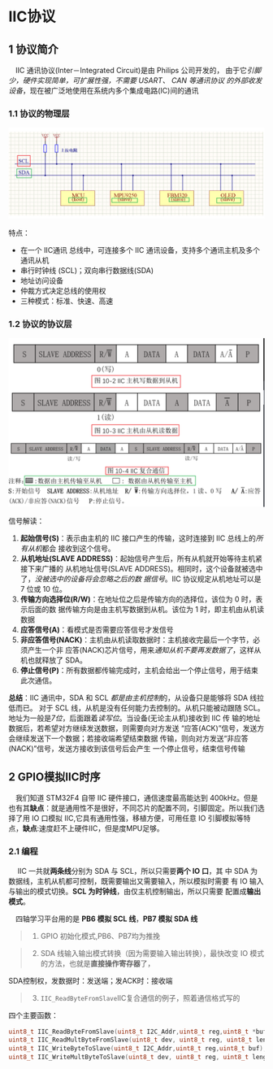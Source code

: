 # IIC协议
## 1 协议简介
&emsp;IIC 通讯协议(Inter－Integrated Circuit)是由 Philips 公司开发的， 由于它*引脚少，硬件实现简单，可扩展性强，不需要 USART、 CAN 等通讯协议 的外部收发设备*，现在被广泛地使用在系统内多个集成电路(IC)间的通讯

### 1.1 协议的物理层
<img src = 'picture\7.1.PNG'>   

特点：  
* 在一个 IIC通讯 总线中，可连接多个 IIC 通讯设备，支持多个通讯主机及多个通讯从机
* 串行时钟线 (SCL)；双向串行数据线(SDA)
* 地址访问设备
* 仲裁方式决定总线的使用权
* 三种模式：标准、快速、高速

### 1.2 协议的协议层
<img src = 'picture\7.2.PNG'>   

信号解读：  
1. **起始信号(S)**：表示由主机的 IIC 接口产生的传输，这时连接到 IIC 总线上的*所有从机*都会 接收到这个信号。
0. **从机地址(SLAVE ADDRESS)**：起始信号产生后，所有从机就开始等待主机紧接下来广播的 从机地址信号(SLAVE ADDRESS)。相同时，这个设备就被选中了，*没被选中的设备将会忽略之后的数 据信号*。IIC 协议规定从机地址可以是 7 位或 10 位。
0. **传输方向选择位(R/W)**：在地址位之后是传输方向的选择位，该位为 0 时，表示后面的数 据传输方向是由主机写数据到从机。该位为 1 时，即主机由从机读数据
0. **应答信号(A)**：看模式是否需要应答信号才发信号
0. **非应答信号(NACK)**：主机由从机读取数据时：主机接收完最后一个字节，必须产生一个非 应答(NACK)芯片信号，用来*通知从机不要再发数据了*，这样从机也就释放了 SDA。
0. **停止信号(P)**：所有数据都传输完成时，主机会给出一个停止信号，用于结束此次通信。

**总结**：IIC 通讯中，SDA 和 SCL *都是由主机控制*的，从设备只是能够将 SDA 线拉低而已。 对于 SCL 线，从机是没有任何能力去控制的。从机只能被动跟随 SCL。地址为一般是*7位*，后面跟着*读写位*。当设备(无论主从机)接收到 IIC 传 输的地址数据后，若希望对方继续发送数据，则需要向对方发送 “应答(ACK)”信号，发送方会继续发送下一个数据；若接收端希望结束数据 传输，则向对方发送“非应答(NACK)”信号，发送方接收到该信号后会产生 一个停止信号，结束信号传输

## 2 GPIO模拟IIC时序
&emsp;我们知道 STM32F4 自带 IIC 硬件接口，通信速度最高能达到 400kHz。但是 也有其**缺点**：就是通用性不是很好，不同芯片的配置不同，引脚固定。所以我们选 择了用 IO 口模拟 IIC,它具有通用性强，移植方便，可用任意 IO 引脚模拟等特 点，**缺点**:速度赶不上硬件IIC，但是度MPU足够。

### 2.1 编程
&emsp; IIC 一共就**两条线**分别为 SDA 与 SCL，所以只需要**两个 IO 口**，其
中 SDA 为数据线，主机从机都可控制，既需要输出又需要输入，所以模拟时需要 有 IO 输入与输出的模式切换。**SCL 为时钟线**，由仅主机控制输出，所以只需要 配置成**输出模式**。

&emsp;四轴学习平台用的是 **PB6 模拟 SCL 线**，**PB7 模拟 SDA 线**

>1. GPIO 初始化模式,PB6、PB7均为推挽

>2. SDA 线输入输出模式转换（因为需要输入输出转换），最快改变 IO 模式的方法，也就是**直接操作寄存器**了，

SDA控制权，发数据时：发送端；发ACK时：接收端

> 3. `IIC_ReadByteFromSlave`IIC复合通信的例子，照着通信格式写的

四个主要函数：
```C
uint8_t IIC_ReadByteFromSlave(uint8_t I2C_Addr,uint8_t reg,uint8_t *buf);
uint8_t IIC_ReadMultByteFromSlave(uint8_t dev, uint8_t reg, uint8_t length, uint8_t *data);
uint8_t IIC_WriteByteToSlave(uint8_t I2C_Addr,uint8_t reg,uint8_t buf);
uint8_t IIC_WriteMultByteToSlave(uint8_t dev, uint8_t reg, uint8_t length, uint8_t* data);
```